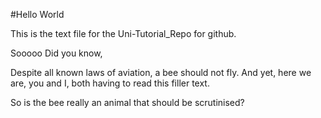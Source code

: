 #Hello World

This is the text file for the Uni-Tutorial_Repo for github.

Sooooo
Did you know,

Despite all known laws of aviation, a bee should not fly.
And yet, here we are, you and I, both having to read this filler text.

So is the bee really an animal that should be scrutinised?